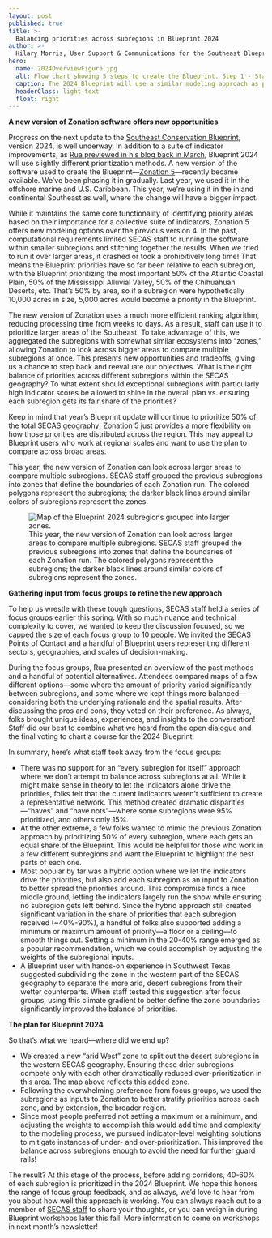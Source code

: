 ```yaml
---
layout: post
published: true
title: >-
  Balancing priorities across subregions in Blueprint 2024
author: >-
  Hilary Morris, User Support & Communications for the Southeast Blueprint
hero:
  name: 2024OverviewFigure.jpg
  alt: Flow chart showing 5 steps to create the Blueprint. Step 1 - Start with natural and cultural resource indicators; Step 2 - Divide the region into zones; Step 3 - Use indicators to rank areas within zones; Step 4 - Add connectivity by identifying corridors linking hubs; Step 5 - Combine priority areas and corridors in the Blueprint
  caption: The 2024 Blueprint will use a similar modeling approach as previous years, but refines the process used to run <a href="https://www.syke.fi/en-US/Research__development/Nature/Specialist_work/Zonation_in_Finland/Zonation_software">Zonation</a>, the conservation planning software used to make the <a href="https://secassoutheast.org/blueprint">Southeast Conservation Blueprint</a> (steps 2 and 3 in this figure). 
  headerClass: light-text
  float: right
---
```

**A new version of Zonation software offers new opportunities**

Progress on the next update to the [Southeast Conservation Blueprint](https://secassoutheast.org/blueprint), version 2024, is well underway. In addition to a suite of indicator improvements, as [Rua previewed in his blog back in March](https://secassoutheast.org/2024/03/26/The-plan-for-the-2024-Southeast-Conservation-Blueprint.html), Blueprint 2024 will use slightly different prioritization methods. A new version of the software used to create the Blueprint—[Zonation 5](https://www.syke.fi/en-US/Research__development/Nature/Specialist_work/Zonation_in_Finland/Zonation_software)—recently became available. We’ve been phasing it in gradually. Last year, we used it in the offshore marine and U.S. Caribbean. This year, we’re using it in the inland continental Southeast as well, where the change will have a bigger impact.<!--more--> 

While it maintains the same core functionality of identifying priority areas based on their importance for a collective suite of indicators, Zonation 5 offers new modeling options over the previous version 4. In the past, computational requirements limited SECAS staff to running the software within smaller subregions and stitching together the results. When we tried to run it over larger areas, it crashed or took a prohibitively long time! That means the Blueprint priorities have so far been relative to each subregion, with the Blueprint prioritizing the most important 50% of the Atlantic Coastal Plain, 50% of the Mississippi Alluvial Valley, 50% of the Chihuahuan Deserts, etc. That’s 50% by area, so if a subregion were hypothetically 10,000 acres in size, 5,000 acres would become a priority in the Blueprint.  

The new version of Zonation uses a much more efficient ranking algorithm, reducing processing time from weeks to days. As a result, staff can use it to prioritize larger areas of the Southeast. To take advantage of this, we aggregated the subregions with somewhat similar ecosystems into “zones,” allowing Zonation to look across bigger areas to compare multiple subregions at once. This presents new opportunities and tradeoffs, giving us a chance to step back and reevaluate our objectives. What is the right balance of priorities across different subregions within the SECAS geography? To what extent should exceptional subregions with particularly high indicator scores be allowed to shine in the overall plan vs. ensuring each subregion gets its fair share of the priorities?  

Keep in mind that year’s Blueprint update will continue to prioritize 50% of the total SECAS geography; Zonation 5 just provides a more flexibility on how those priorities are distributed across the region. This may appeal to Blueprint users who work at regional scales and want to use the plan to compare across broad areas. 

This year, the new version of Zonation can look across larger areas to compare multiple subregions. SECAS staff grouped the previous subregions into zones that define the boundaries of each Zonation run. The colored polygons represent the subregions; the darker black lines around similar colors of subregions represent the zones. 

<figure>
  <img src="http://secassoutheast.org/images/2024SubregionsZones.jpg" alt="Map of the Blueprint 2024 subregions grouped into larger zones."/>
  <figcaption>This year, the new version of Zonation can look across larger areas to compare multiple subregions. SECAS staff grouped the previous subregions into zones that define the boundaries of each Zonation run. The colored polygons represent the subregions; the darker black lines around similar colors of subregions represent the zones.</figcaption>
</figure>

**Gathering input from focus groups to refine the new approach**

To help us wrestle with these tough questions, SECAS staff held a series of focus groups earlier this spring. With so much nuance and technical complexity to cover, we wanted to keep the discussion focused, so we capped the size of each focus group to 10 people. We invited the SECAS Points of Contact and a handful of Blueprint users representing different sectors, geographies, and scales of decision-making. 

During the focus groups, Rua presented an overview of the past methods and a handful of potential alternatives. Attendees compared maps of a few different options—some where the amount of priority varied significantly between subregions, and some where we kept things more balanced—considering both the underlying rationale and the spatial results. After discussing the pros and cons, they voted on their preference. As always, folks brought unique ideas, experiences, and insights to the conversation! Staff did our best to combine what we heard from the open dialogue and the final voting to chart a course for the 2024 Blueprint. 

In summary, here’s what staff took away from the focus groups: 

- There was no support for an “every subregion for itself” approach where we don’t attempt to balance across subregions at all. While it might make sense in theory to let the indicators alone drive the priorities, folks felt that the current indicators weren’t sufficient to create a representative network. This method created dramatic disparities—“haves” and “have nots”—where some subregions were 95% prioritized, and others only 15%. 
- At the other extreme, a few folks wanted to mimic the previous Zonation approach by prioritizing 50% of every subregion, where each gets an equal share of the Blueprint. This would be helpful for those who work in a few different subregions and want the Blueprint to highlight the best parts of each one. 
- Most popular by far was a hybrid option where we let the indicators drive the priorities, but also add each subregion as an input to Zonation to better spread the priorities around. This compromise finds a nice middle ground, letting the indicators largely run the show while ensuring no subregion gets left behind. Since the hybrid approach still created significant variation in the share of priorities that each subregion received (~40%-90%), a handful of folks also supported adding a minimum or maximum amount of priority—a floor or a ceiling—to smooth things out. Setting a minimum in the 20-40% range emerged as a popular recommendation, which we could accomplish by adjusting the weights of the subregional inputs. 
- A Blueprint user with hands-on experience in Southwest Texas suggested subdividing the zone in the western part of the SECAS geography to separate the more arid, desert subregions from their wetter counterparts. When staff tested this suggestion after focus groups, using this climate gradient to better define the zone boundaries significantly improved the balance of priorities. 

**The plan for Blueprint 2024**

So that’s what we heard—where did we end up? 

- We created a new “arid West” zone to split out the desert subregions in the western SECAS geography. Ensuring these drier subregions compete only with each other dramatically reduced over-prioritization in this area. The map above reflects this added zone. 
- Following the overwhelming preference from focus groups, we used the subregions as inputs to Zonation to better stratify priorities across each zone, and by extension, the broader region. 
- Since most people preferred not setting a maximum or a minimum, and adjusting the weights to accomplish this would add time and complexity to the modeling process, we pursued indicator-level weighting solutions to mitigate instances of under- and over-prioritization. This improved the balance across subregions enough to avoid the need for further guard rails! 

The result? At this stage of the process, before adding corridors, 40-60% of each subregion is prioritized in the 2024 Blueprint. We hope this honors the range of focus group feedback, and as always, we’d love to hear from you about how well this approach is working. You can always reach out to a member of [SECAS staff](https://secassoutheast.org/staff) to share your thoughts, or you can weigh in during Blueprint workshops later this fall. More information to come on workshops in next month’s newsletter! 
